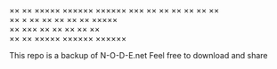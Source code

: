 ××   ××    ×××××    ××××××    ×××××× 
×××  ××   ××   ××   ××   ××   ××      
×× × ××   ××   ××   ××   ××   ×××××   
××  ×××   ××   ××   ××   ××   ××      
××   ××    ×××××    ××××××    ×××××× 

This repo is a backup of N-O-D-E.net
Feel free to download and share